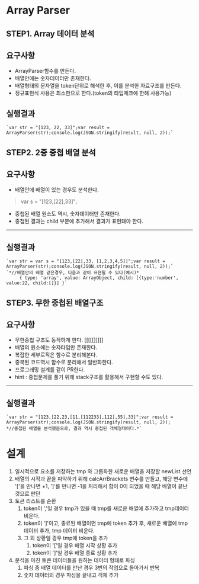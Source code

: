 # Array Parser

## STEP1. Array 데이터 분석

## 요구사항

* ArrayParser함수를 만든다.
* 배열안에는 숫자데이터만 존재한다.
* 배열형태의 문자열을 token단위로 해석한 후, 이를 분석한 자료구조를 만든다.
* 정규표현식 사용은 최소한으로 한다.(token의 타입체크에 한해 사용가능)

## 실행결과

```
`var str = "[123, 22, 33]";var result = ArrayParser(str);console.log(JSON.stringify(result, null, 2));`
```

## STEP2. 2중 중첩 배열 분석

## 요구사항

* 배열안에 배열이 있는 경우도 분석한다.

> var s = "[123,[22],33]";

* 중첩된 배열 원소도 역시, 숫자데이터만 존재한다.
* 중첩된 결과는 child 부분에 추가해서 결과가 표현돼야 한다.

* * *

## 실행결과

```
`var str = var s = "[123,[22],33, [1,2,3,4,5]]";var result = ArrayParser(str);console.log(JSON.stringify(result, null, 2));`
`*//배열안의 배열 같은경우, 다음과 같이 표현될 수 있다(예시)*
     { type: 'array', value: ArrayObject, child: [{type:'number', value:22, child:[]}] }`
```

## STEP3. 무한 중첩된 배열구조

## 요구사항

* 무한중첩 구조도 동작하게 한다. [[[[[]]]]]
* 배열의 원소에는 숫자타입만 존재한다.
* 복잡한 세부로직은 함수로 분리해본다.
* 중복된 코드역시 함수로 분리해서 일반화한다.
* 프로그래밍 설계를 같이 PR한다.
* hint : 중첩문제를 풀기 위해 stack구조를 활용해서 구현할 수도 있다.

* * *

## 실행결과

```
`var str = "[123,[22,23,[11,[112233],112],55],33]";var result = ArrayParser(str);console.log(JSON.stringify(result, null, 2));
*//중첩된 배열을 분석했음으로, 결과 역시 중첩된 객체형태이다.*`
```



# 설계

1. 일시적으로 요소를 저장하는 tmp 와 그룹화한 새로운 배열을 저장할 newList 선언
2. 배열의 시작과 끝을 파악하기 위해 calcArrBrackets 변수를 만들고, 해당 변수에 '['을 만나면 +1, ']'를 만나면 -1을 처리해서 합이 0이 되었을 때 해당 배열이 끝난 것으로 판단
3. 토큰 리스트를 순환
    1. token이 ','일 경우 tmp가 있을 때 tmp를 새로운 배열에 추가하고 tmp데이터 비운다.
    2. token이 ']'이고, 종료된 배열이면 tmp에 token 추가 후, 새로운 배열에 tmp 데이터 추가, tmp 데이터 비운다.
    3. 그 외 상황일 경우 tmp에 token을 추가
        1. token이 '['일 경우 배열 시작 상황 추가
        2. token이 ']'일 경우 배열 종료 상황 추가
4. 분석을 마친 토큰 데이터들을 원하는 데이터 형태로 파싱
    1. 파싱 중 배열 데이터를 만난 경우 3번의 작업으로 돌아가서 반복
    2. 숫자 데이터의 경우 파싱을 끝내고 객체 추가

